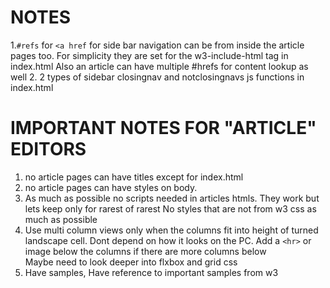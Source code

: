 # NOTES
1.```#refs``` for ```<a href``` for side bar navigation can be from inside the article pages too.
For simplicity they are set for the w3-include-html tag in index.html
Also an article can have multiple #hrefs for content lookup as well
2. 2 types of sidebar closingnav and notclosingnavs js functions in index.html

# IMPORTANT NOTES FOR "ARTICLE" EDITORS
1. no article pages can have titles except for index.html
2. no article pages can have styles on body.
3. As much as possible no scripts needed in articles htmls. They work but lets keep only for rarest of rarest
No styles that are not from w3 css as much as possible
4. Use multi column views only when the columns fit into height of turned landscape cell.
Dont depend on how it looks on the PC.
Add a ```<hr>``` or image below the columns if there are more columns below  
Maybe need to look deeper into flxbox and grid css
5. Have samples, Have reference to important samples from w3
